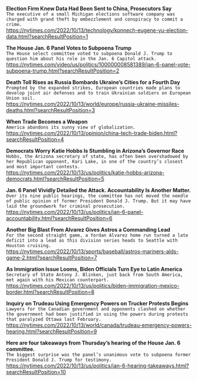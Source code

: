 **Election Firm Knew Data Had Been Sent to China, Prosecutors Say**\
`The executive of a small Michigan elections software company was charged with grand theft by embezzlement and conspiracy to commit a crime.`\
https://nytimes.com/2022/10/13/technology/konnech-eugene-yu-election-data.html?searchResultPosition=1

**The House Jan. 6 Panel Votes to Subpoena Trump**\
`The House select committee voted to subpoena Donald J. Trump to question him about his role in the Jan. 6 Capitol attack.`\
https://nytimes.com/video/us/politics/100000008581389/jan-6-panel-vote-subpoena-trump.html?searchResultPosition=2

**Death Toll Rises as Russia Bombards Ukraine’s Cities for a Fourth Day**\
`Prompted by the expanded strikes, European countries made plans to develop joint air defenses and to train Ukrainian soldiers on European Union soil.`\
https://nytimes.com/2022/10/13/world/europe/russia-ukraine-missiles-deaths.html?searchResultPosition=3

**When Trade Becomes a Weapon**\
`America abandons its sunny view of globalization.`\
https://nytimes.com/2022/10/13/opinion/china-tech-trade-biden.html?searchResultPosition=4

**Democrats Worry Katie Hobbs Is Stumbling in Arizona’s Governor Race**\
`Hobbs, the Arizona secretary of state, has often been overshadowed by her Republican opponent, Kari Lake, in one of the country’s closest and most important contests.`\
https://nytimes.com/2022/10/13/us/politics/katie-hobbs-arizona-democrats.html?searchResultPosition=5

**Jan. 6 Panel Vividly Detailed the Attack. Accountability Is Another Matter.**\
`Over its nine public hearings, the committee has not moved the needle of public opinion of former President Donald J. Trump. But it may have laid the groundwork for criminal prosecution.`\
https://nytimes.com/2022/10/13/us/politics/jan-6-panel-accountability.html?searchResultPosition=6

**Another Big Blast From Alvarez Gives Astros a Commanding Lead**\
`For the second straight game, a Yordan Alvarez home run turned a late deficit into a lead as this division series heads to Seattle with Houston cruising.`\
https://nytimes.com/2022/10/13/sports/baseball/astros-mariners-alds-game-2.html?searchResultPosition=7

**As Immigration Issue Looms, Biden Officials Turn Eye to Latin America**\
`Secretary of State Antony J. Blinken, just back from South America, met again with his Mexican counterpart.`\
https://nytimes.com/2022/10/13/us/politics/biden-immigration-mexico-border.html?searchResultPosition=8

**Inquiry on Trudeau Using Emergency Powers on Trucker Protests Begins**\
`Lawyers for the Canadian government and opponents clashed on whether the government had been justified in using the powers during protests that paralyzed Ottawa last February.`\
https://nytimes.com/2022/10/13/world/canada/trudeau-emergency-powers-hearing.html?searchResultPosition=9

**Here are four takeaways from Thursday’s hearing of the House Jan. 6 committee.**\
`The biggest surprise was the panel’s unanimous vote to subpoena former President Donald J. Trump for testimony.`\
https://nytimes.com/2022/10/13/us/politics/jan-6-hearing-takeaways.html?searchResultPosition=10

